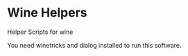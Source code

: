 # Wine Helpers

Helper Scripts for wine

You need winetricks and dialog installed to run this software.
